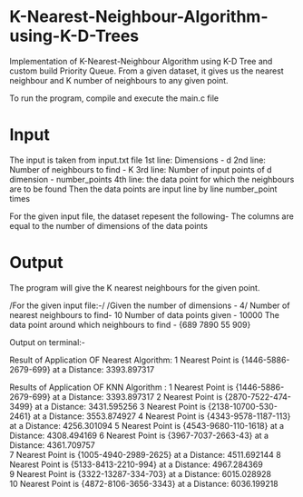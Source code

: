 # K-Nearest-Neighbour-Algorithm-using-K-D-Trees
Implementation of K-Nearest-Neighbour Algorithm using K-D Tree and custom build Priority Queue. From a given dataset, it gives us the nearest neighbour and K number of neighbours to any given point.

To run the program, compile and execute the main.c file

# Input
The input is taken from input.txt file
1st line: Dimensions - d
2nd line: Number of neighbours to find - K
3rd line: Number of input points of d dimension - number_points
4th line: the data point for which the neighbours are to be found 
Then the data points are input line by line number_point times

For the given input file, the dataset repesent the following-
The columns are equal to the number of dimensions of the data points

# Output
The program will give the K nearest neighbours for the given point.

/For the given input file:-/
/Given the number of dimensions - 4/
Number of nearest neighbours to find- 10
Number of data points given - 10000
The data point around which neighbours to find - {689 7890 55 909}

Output on terminal:-

Result of Application OF Nearest Algorithm:
1 Nearest Point is {1446-5886-2679-699} at a Distance: 3393.897317 


Results of Application OF KNN Algorithm :
1 Nearest Point is {1446-5886-2679-699} at a Distance: 3393.897317 
2 Nearest Point is {2870-7522-474-3499} at a Distance: 3431.595256 
3 Nearest Point is {2138-10700-530-2461} at a Distance: 3553.874927
4 Nearest Point is {4343-9578-1187-113} at a Distance: 4256.301094 
5 Nearest Point is {4543-9680-110-1618} at a Distance: 4308.494169 
6 Nearest Point is {3967-7037-2663-43} at a Distance: 4361.709757  
7 Nearest Point is {1005-4940-2989-2625} at a Distance: 4511.692144
8 Nearest Point is {5133-8413-2210-994} at a Distance: 4967.284369  
9 Nearest Point is {3322-13287-334-703} at a Distance: 6015.028928  
10 Nearest Point is {4872-8106-3656-3343} at a Distance: 6036.199218
